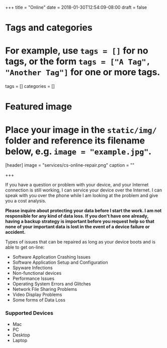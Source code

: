 +++
title = "Online"
date = 2018-01-30T12:54:09-08:00
draft = false

# Tags and categories
# For example, use `tags = []` for no tags, or the form `tags = ["A Tag", "Another Tag"]` for one or more tags.
tags = []
categories = []

# Featured image
# Place your image in the `static/img/` folder and reference its filename below, e.g. `image = "example.jpg"`.
[header]
image = "services/cs-online-repair.png"
caption = ""

+++


<p>If you have a question or problem with your device, and your Internet connection is still working, I can service your device over the Internet. I can speak with you over the phone while I am looking at the problem and give you a cost analysis.</p>

<!--more-->

<p><b>Please inquire about protecting your data before I start the work. I am not responsible for any kind of data loss.  If you don't have one already, having a backup strategy is important before you request help so that none of your important data is lost in the event of a device failure or accident.</b></p>

<p>Types of issues that can be repaired as long as your device boots and is able to get on-line:</p>
<ul>
<li>Software Application Crashing Issues</li>
<li>Software Application Setup and Configuration</li>
<li>Spyware Infections</li>
<li>Non-functional devices</li>
<li>Performance Issues</li>
<li>Operating System Errors and Glitches</li>
<li>Network File Sharing Problems</li>
<li>Video Display Problems</li>
<li>Some forms of Data Loss</li>
</ul>

<h3>Supported Devices</h3>
<ul>
	<li>Mac</li>
	<li>PC</li>
	<li>Desktop</li>
	<li>Laptop</li>
</ul>